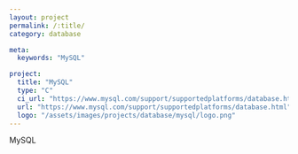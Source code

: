 ```yaml
---
layout: project
permalink: /:title/
category: database

meta:
  keywords: "MySQL"

project:
  title: "MySQL"
  type: "C"
  ci_url: "https://www.mysql.com/support/supportedplatforms/database.html"
  url: "https://www.mysql.com/support/supportedplatforms/database.html"
  logo: "/assets/images/projects/database/mysql/logo.png"
---
```


<p>MySQL</p>

